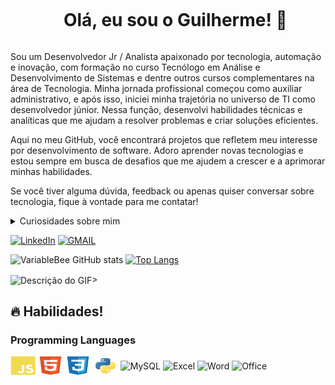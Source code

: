 <!--título-->
<div id="user-content-toc">
  <ul align="center">
    <summary><h1 style="display: inline-block">Olá, eu sou o Guilherme! 👋</h1></summary>
</div>

<!-- Presentation -->
<p>
Sou um Desenvolvedor Jr / Analista apaixonado por tecnologia, automação e inovação, com formação no curso Tecnólogo em Análise e Desenvolvimento de Sistemas e dentre outros cursos complementares na área de Tecnologia. Minha jornada profissional começou como auxiliar administrativo, e após isso, iniciei minha trajetória no universo de TI como desenvolvedor júnior. Nessa função, desenvolvi habilidades técnicas e analíticas que me ajudam a resolver problemas e criar soluções eficientes.
  
Aqui no meu GitHub, você encontrará projetos que refletem meu interesse por desenvolvimento de software. Adoro aprender novas tecnologias e estou sempre em busca de desafios que me ajudem a crescer e a aprimorar minhas habilidades.

Se você tiver alguma dúvida, feedback ou apenas quiser conversar sobre tecnologia, fique à vontade para me contatar!
</p>

<!-- Dropdown -->
<details>
  <summary>Curiosidades sobre mim</summary>

  - Sou um profissional de TI com 21 anos e atualmente moro em São Paulo. Atuo como desenvolvedor júnior, trazendo conhecimento em SQL, Python e JavaScript, além de princípios de CSS e HTML. Tenho experiência em análise e manipulação de dados, gerenciamento de sistemas e operações. Estou sempre em busca de oportunidades para crescer e contribuir em projetos desafiadores no campo da tecnologia.

  - No meu tempo livre, gosto de assistir, praticar e acompanhar futebol, jogar videogame, estudar sobre novos conteúdos, e ler livros, HQs, mangás ou quadrinhos. Também aprecio assistir filmes e séries e passar tempo com familiares e amigos. Acredito que essas atividades não só enriquecem meu conhecimento e relaxam minha mente, mas também contribuem para uma percepção mais aguçada e para a resolução de problemas de maneira criativa e eficaz.
</details>

<!-- Links -->
[![LinkedIn](https://img.shields.io/badge/LinkedIn-0077B5?style=for-the-badge&logo=linkedin&logoColor=white)](https://www.linkedin.com/in/guilherme-rodrigues-alves-1662601a3/)
[![GMAIL](https://img.shields.io/badge/Gmail-D14836?style=for-the-badge&logo=gmail&logoColor=white)](https://mail.google.com/mail/u/0/?tab=rm&ogbl#inbox?compose=new)


<!-- GithubStats -->
![VariableBee GitHub stats](https://github-readme-stats.vercel.app/api?username=alvvesgui&show_icons=true&theme=holi)
[![Top Langs](https://github-readme-stats.vercel.app/api/top-langs/?username=alvvesgui&show_icons=true&theme=holi)](https://github.com/alvvesgui/github-readme-stats)


<!-- GIF -->
<p align="left">
  <img align="center" src="https://user-images.githubusercontent.com/74038190/225813708-98b745f2-7d22-48cf-9150-083f1b00d6c9.gif" alt="Descrição do GIF" width="600" height="300"/>>
</p>

## 🔥 Habilidades!
<!-- Skills: Programming Languages -->
  <div style="flex-basis: 48%;">
    <h3>Programming Languages</h3>
    <img align="center" alt="Js" height="30" width="40" src="https://raw.githubusercontent.com/devicons/devicon/master/icons/javascript/javascript-plain.svg">
    <img align="center" alt="HTML" height="30" width="40" src="https://raw.githubusercontent.com/devicons/devicon/master/icons/html5/html5-original.svg">
    <img align="center" alt="CSS" height="30" width="40" src="https://raw.githubusercontent.com/devicons/devicon/master/icons/css3/css3-original.svg">
    <img align="center" alt="Python" height="30" width="40" src="https://raw.githubusercontent.com/devicons/devicon/master/icons/python/python-original.svg">
    <img align="center" alt="MySQL" height="30" width="60" src="https://img.shields.io/badge/MySQL-00000F?style=for-the-badge&logo=mysql&logoColor=whit">
    <img align="center" alt="Excel" height="30" width="70" src="https://img.shields.io/badge/Microsoft_Excel-217346?style=for-the-badge&logo=microsoft-excel&logoColor=whitet">
    <img align="center" alt="Word" height="30" width="70" src="https://img.shields.io/badge/Microsoft_Word-2B579A?style=for-the-badge&logo=microsoft-word&logoColor=white">
    <img align="center" alt="Office" height="30" width="70" src="https://img.shields.io/badge/Microsoft_Office-D83B01?style=for-the-badge&logo=microsoft-office&logoColor=white">
  </div>
